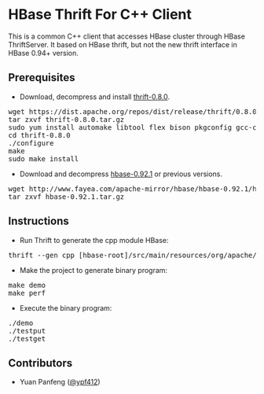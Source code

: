 # HBase Thrift For C++ Client
This is a common C++ client that accesses HBase cluster through HBase ThriftServer. 
It based on HBase thrift, but not the new thrift interface in HBase 0.94+ version.

## Prerequisites
* Download, decompress and install [thrift-0.8.0](https://dist.apache.org/repos/dist/release/thrift/0.8.0/thrift-0.8.0.tar.gz).
<pre>
wget https://dist.apache.org/repos/dist/release/thrift/0.8.0/thrift-0.8.0.tar.gz
tar zxvf thrift-0.8.0.tar.gz
sudo yum install automake libtool flex bison pkgconfig gcc-c++ boost-devel libevent-devel zlib-devel python-devel ruby-devel
cd thrift-0.8.0
./configure
make
sudo make install
</pre>
* Download and decompress [hbase-0.92.1](http://www.fayea.com/apache-mirror/hbase/hbase-0.92.1/hbase-0.92.1.tar.gz) or previous versions.
<pre>
wget http://www.fayea.com/apache-mirror/hbase/hbase-0.92.1/hbase-0.92.1.tar.gz
tar zxvf hbase-0.92.1.tar.gz
</pre>

## Instructions
* Run Thrift to generate the cpp module HBase:
<pre>
thrift --gen cpp [hbase-root]/src/main/resources/org/apache/hadoop/hbase/thrift/Hbase.thrift
</pre>
* Make the project to generate binary program:
<pre>
make demo
make perf
</pre>
* Execute the binary program:
<pre>
./demo <host> <port>
./testput <host> <port> <key_len> <val_len> <list_num>
./testget <host> <port> <key_len> <val_len> <list_num> <block_cache_flag>
</pre>

## Contributors
* Yuan Panfeng ([@ypf412](https://github.com/ypf412))
